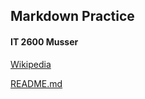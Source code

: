 ## Markdown Practice

#### IT 2600 Musser

[Wikipedia](https://en.wikipedia.org)

[README.md](../master/README.md)

